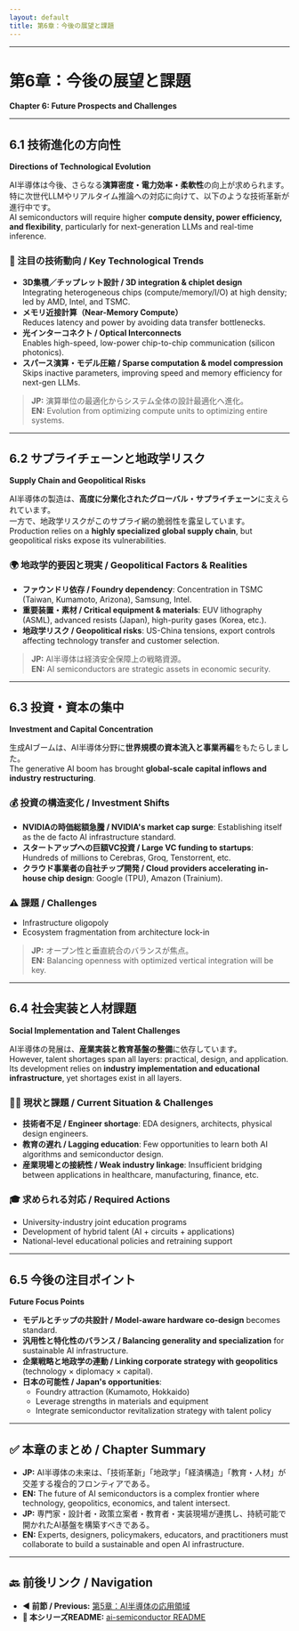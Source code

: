 ```yaml
---
layout: default
title: 第6章：今後の展望と課題
---
```


---

# 第6章：今後の展望と課題  
**Chapter 6: Future Prospects and Challenges**

---

## 6.1 技術進化の方向性  
**Directions of Technological Evolution**

AI半導体は今後、さらなる**演算密度・電力効率・柔軟性**の向上が求められます。  
特に次世代LLMやリアルタイム推論への対応に向けて、以下のような技術革新が進行中です。  
AI semiconductors will require higher **compute density, power efficiency, and flexibility**, particularly for next-generation LLMs and real-time inference.

### 🚀 注目の技術動向 / Key Technological Trends
- **3D集積／チップレット設計 / 3D integration & chiplet design**  
  Integrating heterogeneous chips (compute/memory/I/O) at high density; led by AMD, Intel, and TSMC.
- **メモリ近接計算（Near-Memory Compute）**  
  Reduces latency and power by avoiding data transfer bottlenecks.
- **光インターコネクト / Optical Interconnects**  
  Enables high-speed, low-power chip-to-chip communication (silicon photonics).
- **スパース演算・モデル圧縮 / Sparse computation & model compression**  
  Skips inactive parameters, improving speed and memory efficiency for next-gen LLMs.

> **JP:** 演算単位の最適化からシステム全体の設計最適化へ進化。  
> **EN:** Evolution from optimizing compute units to optimizing entire systems.

---

## 6.2 サプライチェーンと地政学リスク  
**Supply Chain and Geopolitical Risks**

AI半導体の製造は、**高度に分業化されたグローバル・サプライチェーン**に支えられています。  
一方で、地政学リスクがこのサプライ網の脆弱性を露呈しています。  
Production relies on a **highly specialized global supply chain**, but geopolitical risks expose its vulnerabilities.

### 🌍 地政学的要因と現実 / Geopolitical Factors & Realities
- **ファウンドリ依存 / Foundry dependency**: Concentration in TSMC (Taiwan, Kumamoto, Arizona), Samsung, Intel.  
- **重要装置・素材 / Critical equipment & materials**: EUV lithography (ASML), advanced resists (Japan), high-purity gases (Korea, etc.).  
- **地政学リスク / Geopolitical risks**: US-China tensions, export controls affecting technology transfer and customer selection.

> **JP:** AI半導体は経済安全保障上の戦略資源。  
> **EN:** AI semiconductors are strategic assets in economic security.

---

## 6.3 投資・資本の集中  
**Investment and Capital Concentration**

生成AIブームは、AI半導体分野に**世界規模の資本流入と事業再編**をもたらしました。  
The generative AI boom has brought **global-scale capital inflows and industry restructuring**.

### 💰 投資の構造変化 / Investment Shifts
- **NVIDIAの時価総額急騰 / NVIDIA's market cap surge**: Establishing itself as the de facto AI infrastructure standard.  
- **スタートアップへの巨額VC投資 / Large VC funding to startups**: Hundreds of millions to Cerebras, Groq, Tenstorrent, etc.  
- **クラウド事業者の自社チップ開発 / Cloud providers accelerating in-house chip design**: Google (TPU), Amazon (Trainium).

### ⚠️ 課題 / Challenges
- Infrastructure oligopoly  
- Ecosystem fragmentation from architecture lock-in

> **JP:** オープン性と垂直統合のバランスが焦点。  
> **EN:** Balancing openness with optimized vertical integration will be key.

---

## 6.4 社会実装と人材課題  
**Social Implementation and Talent Challenges**

AI半導体の発展は、**産業実装と教育基盤の整備**に依存しています。  
However, talent shortages span all layers: practical, design, and application.  
Its development relies on **industry implementation and educational infrastructure**, yet shortages exist in all layers.

### 👩‍💻 現状と課題 / Current Situation & Challenges
- **技術者不足 / Engineer shortage**: EDA designers, architects, physical design engineers.  
- **教育の遅れ / Lagging education**: Few opportunities to learn both AI algorithms and semiconductor design.  
- **産業現場との接続性 / Weak industry linkage**: Insufficient bridging between applications in healthcare, manufacturing, finance, etc.

### 🎓 求められる対応 / Required Actions
- University-industry joint education programs  
- Development of hybrid talent (AI + circuits + applications)  
- National-level educational policies and retraining support

---

## 6.5 今後の注目ポイント  
**Future Focus Points**
- **モデルとチップの共設計 / Model-aware hardware co-design** becomes standard.  
- **汎用性と特化性のバランス / Balancing generality and specialization** for sustainable AI infrastructure.  
- **企業戦略と地政学の連動 / Linking corporate strategy with geopolitics** (technology × diplomacy × capital).  
- **日本の可能性 / Japan's opportunities**:
  - Foundry attraction (Kumamoto, Hokkaido)  
  - Leverage strengths in materials and equipment  
  - Integrate semiconductor revitalization strategy with talent policy

---

## ✅ 本章のまとめ / Chapter Summary
- **JP:** AI半導体の未来は、「技術革新」「地政学」「経済構造」「教育・人材」が交差する複合的フロンティアである。  
- **EN:** The future of AI semiconductors is a complex frontier where technology, geopolitics, economics, and talent intersect.  
- **JP:** 専門家・設計者・政策立案者・教育者・実装現場が連携し、持続可能で開かれたAI基盤を構築すべきである。  
- **EN:** Experts, designers, policymakers, educators, and practitioners must collaborate to build a sustainable and open AI infrastructure.

---

## 🔙 前後リンク / Navigation
- **◀ 前節 / Previous:** [第5章：AI半導体の応用領域](05_applications.md)  
- **📄 本シリーズREADME:** [ai-semiconductor README](../README.md)
